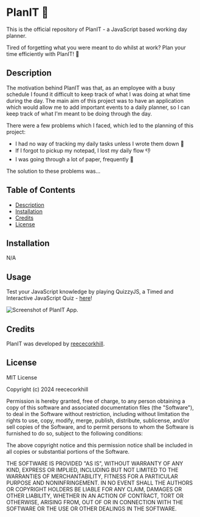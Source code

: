 # PlanIT 📅
This is the official repository of PlanIT - a JavaScript based working day planner.

Tired of forgetting what you were meant to do whilst at work? Plan your time efficiently with PlanIT! 📅

## Description

The motivation behind PlanIT was that, as an employee with a busy schedule I found it difficult to keep track of what I was doing at what time during the day. The main aim of this project was to have an application which would allow me to add important events to a daily planner, so I can keep track of what I'm meant to be doing through the day.

There were a few problems which I faced, which led to the planning of this project:

- I had no way of tracking my daily tasks unless I wrote them down 📔
- If I forgot to pickup my notepad, I lost my daily flow 👎
- I was going through a lot of paper, frequently 📖


The solution to these problems was...

## Table of Contents

- [Description](#description)
- [Installation](#installation)
- [Credits](#credits)
- [License](#license)

## Installation

N/A

## Usage

Test your JavaScript knowledge by playing QuizzyJS, a Timed and Interactive JavaScript Quiz - <a href="https://reececorkhill.github.io/Quizzy-JS/"> here</a>!

![Screenshot of PlanIT App.](assets/images/.png)

## Credits

PlanIT was developed by <a href="https://github.com/reececorkhill">reececorkhill</a>.

## License

MIT License

Copyright (c) 2024 reececorkhill

Permission is hereby granted, free of charge, to any person obtaining a copy
of this software and associated documentation files (the "Software"), to deal
in the Software without restriction, including without limitation the rights
to use, copy, modify, merge, publish, distribute, sublicense, and/or sell
copies of the Software, and to permit persons to whom the Software is
furnished to do so, subject to the following conditions:

The above copyright notice and this permission notice shall be included in all
copies or substantial portions of the Software.

THE SOFTWARE IS PROVIDED "AS IS", WITHOUT WARRANTY OF ANY KIND, EXPRESS OR
IMPLIED, INCLUDING BUT NOT LIMITED TO THE WARRANTIES OF MERCHANTABILITY,
FITNESS FOR A PARTICULAR PURPOSE AND NONINFRINGEMENT. IN NO EVENT SHALL THE
AUTHORS OR COPYRIGHT HOLDERS BE LIABLE FOR ANY CLAIM, DAMAGES OR OTHER
LIABILITY, WHETHER IN AN ACTION OF CONTRACT, TORT OR OTHERWISE, ARISING FROM,
OUT OF OR IN CONNECTION WITH THE SOFTWARE OR THE USE OR OTHER DEALINGS IN THE
SOFTWARE.
